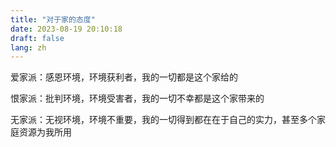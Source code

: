 ```yaml
---
title: "对于家的态度"
date: 2023-08-19 20:10:18
draft: false
lang: zh
---
```



爱家派：感恩环境，环境获利者，我的一切都是这个家给的

恨家派：批判环境，环境受害者，我的一切不幸都是这个家带来的

无家派：无视环境，环境不重要，我的一切得到都在在于自己的实力，甚至多个家庭资源为我所用
